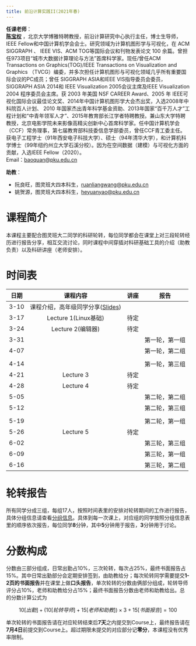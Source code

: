 ```yaml
---
title: 前沿计算实践II(2021年春)
---
```


**任课老师**：  
[**陈宝权**](http://cfcs.pku.edu.cn/baoquan/) ，北京大学博雅特聘教授，前沿计算研究中心执行主任，博士生导师，IEEE Fellow和中国计算机学会会士。研究领域为计算机图形学与可视化，在 ACM SIGGRAPH 、 IEEE VIS、ACM TOG等国际会议和刊物发表论文 100 余篇。曾担任973项目“城市大数据计算理论与方法”首席科学家。现任/曾任ACM Transactions on Graphics(TOG)/IEEE Transactions on Visualization and Graphics （TVCG）编委，并多次担任计算机图形与可视化领域几乎所有重要国际会议的PC成员；曾任 SIGGRAPH ASIA和IEEE VIS指导委员会委员，SIGGRAPH ASIA 2014和 IEEE Visualization 2005会议主席及IEEE Visualization 2004 程序委员会主席。获 2003 年美国 NSF CAREER Award、2005 年 IEEE可视化国际会议最佳论文奖、2014年中国计算机图形学大会杰出奖，入选2008年中科院百人计划、 2010 年国家杰出青年科学基金资助、2013年国家“百千万人才”工程计划和“中青年领军人才”、2015年教育部长江学者特聘教授。兼山东大学特聘教授，北京电影学院未来影像高精尖创新中心首席科学家。任中国计算机学会（CCF）常务理事，第七届教育部科技委信息学部委员，曾任CCF青工委主任。获电子工程学士（91年西安电子科技大学）、硕士（94年清华大学），和计算机科学博士（99年纽约州立大学石溪分校）。因为在空间数据（建模）与可视化方面的贡献，入选IEEE Fellow（2020）。    
Email：baoquan@pku.edu.cn

**助教**：

* 阮良旺，图灵班大四本科生，ruanliangwang@pku.edu.cn
* 姚贺源，图灵班大四本科生，heyuanyao@pku.edu.cn

# 课程简介

本课程主要配合图灵班大二同学的科研轮转，每位同学都会在课堂上对三段轮转经历进行报告分享，相互交流讨论，同时课程中间穿插对科研基础工具的介绍（助教负责）以及科研讲座（老师安排）。

# 时间表

|日期|课程内容|讲座|报告|
|:-:|:-:|:-:|:-:|
|3-10|课程介绍，高年级同学分享([Slides](./assets/sharing-slides.zip))|||
|3-17|Lecture 1(Linux基础)|待定||
|3-24|Lecture 2(编辑器)|待定||
|3-31|||第一轮，第一组|
|4-07|||第一轮，第二组|
|||||
|4-14|||第一轮，第三组|
|4-21|Lecture 3|待定||
|4-28|Lecture 4|待定||
|5-05|||第二轮，第二组|
|5-12|||第二轮，第三组|
|||||
|5-19|||第二轮，第一组|
|5-26|Lecture 5|待定||
|6-02|||第三轮，第三组|
|6-09|||第三轮，第一组|
|6-16|||第三轮，第二组|

# 轮转报告

所有同学分成三组，每组17人，按照时间表里的安排对轮转期间的工作进行报告，具体分组信息请查看[分组信息](./assets/group.xls)。具体到每一次课上，对应组的同学按照分组信息表里的顺序依次报告，每位同学**8**分钟，其中**5**分钟用于报告，**3**分钟用于讨论。

# 分数构成

分数由三部分组成，日常出勤占10%，三次轮转，每次占25%，最终书面报告占15%。其中日常出勤部分会定期安排签到，由助教给分；每次轮转同学需要提交**1-2页的书面报告**并在课堂上做**口头报告**，单次轮转的分数由俩部分组成，轮转导师评分占10%，老师和助教给分占15%；最终书面报告分数由老师和助教给出。总的分数计算公式为

$$10[出勤]+(10[轮转导师]+15[老师和助教])\times 3+15[书面报告]=100$$

单次轮转的书面报告请在对应轮转结束后**7天**之内提交到Course上，最终报告请在**7月4日**前提交到Course上。超过期限未提交的对应部分记**零分**，本课程没有优秀率限制。
